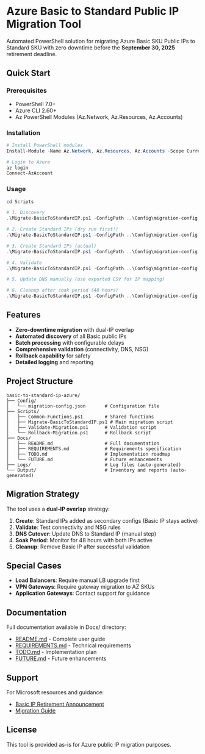 # Azure Basic to Standard Public IP Migration Tool

Automated PowerShell solution for migrating Azure Basic SKU Public IPs to Standard SKU with zero downtime before the **September 30, 2025** retirement deadline.

## Quick Start

### Prerequisites
- PowerShell 7.0+
- Azure CLI 2.60+
- Az PowerShell Modules (Az.Network, Az.Resources, Az.Accounts)

### Installation
```powershell
# Install PowerShell modules
Install-Module -Name Az.Network, Az.Resources, Az.Accounts -Scope CurrentUser

# Login to Azure
az login
Connect-AzAccount
```

### Usage

```powershell
cd Scripts

# 1. Discovery
.\Migrate-BasicToStandardIP.ps1 -ConfigPath ..\Config\migration-config.json -Phase Discovery

# 2. Create Standard IPs (dry run first!)
.\Migrate-BasicToStandardIP.ps1 -ConfigPath ..\Config\migration-config.json -Phase Create -DryRun

# 3. Create Standard IPs (actual)
.\Migrate-BasicToStandardIP.ps1 -ConfigPath ..\Config\migration-config.json -Phase Create

# 4. Validate
.\Migrate-BasicToStandardIP.ps1 -ConfigPath ..\Config\migration-config.json -Phase Validate

# 5. Update DNS manually (use exported CSV for IP mapping)

# 6. Cleanup after soak period (48 hours)
.\Migrate-BasicToStandardIP.ps1 -ConfigPath ..\Config\migration-config.json -Phase Cleanup
```

## Features

- **Zero-downtime migration** with dual-IP overlap
- **Automated discovery** of all Basic public IPs  
- **Batch processing** with configurable delays
- **Comprehensive validation** (connectivity, DNS, NSG)
- **Rollback capability** for safety
- **Detailed logging** and reporting

## Project Structure

```
basic-to-standard-ip-azure/
├── Config/
│   └── migration-config.json       # Configuration file
├── Scripts/
│   ├── Common-Functions.ps1        # Shared functions
│   ├── Migrate-BasicToStandardIP.ps1 # Main migration script  
│   ├── Validate-Migration.ps1      # Validation script
│   └── Rollback-Migration.ps1      # Rollback script
├── Docs/
│   ├── README.md                   # Full documentation
│   ├── REQUIREMENTS.md             # Requirements specification
│   ├── TODO.md                     # Implementation roadmap
│   └── FUTURE.md                   # Future enhancements
├── Logs/                           # Log files (auto-generated)
└── Output/                         # Inventory and reports (auto-generated)
```

## Migration Strategy

The tool uses a **dual-IP overlap** strategy:

1. **Create**: Standard IPs added as secondary configs (Basic IP stays active)
2. **Validate**: Test connectivity and NSG rules
3. **DNS Cutover**: Update DNS to Standard IP (manual step)
4. **Soak Period**: Monitor for 48 hours with both IPs active
5. **Cleanup**: Remove Basic IP after successful validation

## Special Cases

- **Load Balancers**: Require manual LB upgrade first
- **VPN Gateways**: Require gateway migration to AZ SKUs
- **Application Gateways**: Contact support for guidance

## Documentation

Full documentation available in Docs/ directory:
- [README.md](Docs/README.md) - Complete user guide
- [REQUIREMENTS.md](Docs/REQUIREMENTS.md) - Technical requirements
- [TODO.md](Docs/TODO.md) - Implementation plan
- [FUTURE.md](Docs/FUTURE.md) - Future enhancements

## Support

For Microsoft resources and guidance:
- [Basic IP Retirement Announcement](https://azure.microsoft.com/updates/upgrade-to-standard-sku-public-ip-addresses-in-azure-by-30-september-2025-basic-sku-will-be-retired/)
- [Migration Guide](https://learn.microsoft.com/azure/virtual-network/ip-services/public-ip-basic-upgrade-guidance)

## License

This tool is provided as-is for Azure public IP migration purposes.
